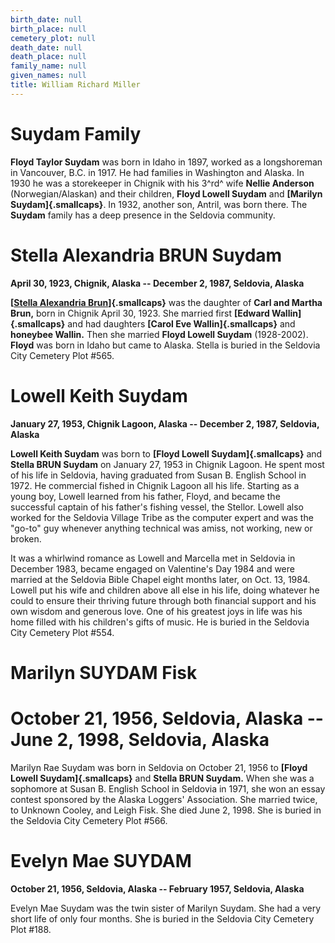 ```yaml
---
birth_date: null
birth_place: null
cemetery_plot: null
death_date: null
death_place: null
family_name: null
given_names: null
title: William Richard Miller
---
```


# Suydam Family

**Floyd Taylor Suydam** was born in Idaho in 1897, worked
as a longshoreman in Vancouver, B.C. in 1917. He had families in
Washington and Alaska. In 1930 he was a storekeeper in Chignik with his
3^rd^ wife **Nellie Anderson** (Norwegian/Alaskan) and
their children, **Floyd Lowell Suydam** and **[Marilyn
Suydam]{.smallcaps}**. In 1932, another son, Antril, was born there. The
**Suydam** family has a deep presence in the Seldovia
community.

# Stella Alexandria BRUN Suydam

**April 30, 1923, Chignik, Alaska -- December 2, 1987, Seldovia,
Alaska**

**[[Stella Alexandria
Brun](file:///C:\Users\Ginny\Desktop\Seldovia%20Cemetery%20resources%20Oct%20update\Seldovia%20Cemetery%20Scrapbook\Brun.doc)]{.smallcaps}**
was the daughter of **Carl and Martha Brun,** born in
Chignik April 30, 1923. She married first **[Edward
Wallin]{.smallcaps}** and had daughters **[Carol Eve
Wallin]{.smallcaps}** and **honeybee Wallin.** Then she
married **Floyd Lowell Suydam** (1928-2002).
**Floyd** was born in Idaho but came to Alaska. Stella is
buried in the Seldovia City Cemetery Plot \#565.

# Lowell Keith Suydam

**January 27, 1953, Chignik Lagoon, Alaska -- December 2, 1987,
Seldovia, Alaska**

**Lowell Keith Suydam** was born to **[Floyd Lowell
Suydam]{.smallcaps}** and **Stella BRUN Suydam** on January 27, 1953 in
Chignik Lagoon. He spent most of his life in Seldovia, having graduated
from Susan B. English School in 1972. He commercial fished in Chignik
Lagoon all his life. Starting as a young boy, Lowell learned from his
father, Floyd, and became the successful captain of his father\'s
fishing vessel, the Stellor. Lowell also worked for the Seldovia Village
Tribe as the computer expert and was the \"go-to\" guy whenever anything
technical was amiss, not working, new or broken.

It was a whirlwind romance as Lowell and Marcella met in Seldovia in
December 1983, became engaged on Valentine\'s Day 1984 and were married
at the Seldovia Bible Chapel eight months later, on Oct. 13, 1984.
Lowell put his wife and children above all else in his life, doing
whatever he could to ensure their thriving future through both financial
support and his own wisdom and generous love. One of his greatest joys
in life was his home filled with his children\'s gifts of music. He is
buried in the Seldovia City Cemetery Plot \#554.

# Marilyn SUYDAM Fisk

# October 21, 1956, Seldovia, Alaska -- June 2, 1998, Seldovia, Alaska

Marilyn Rae Suydam was born in Seldovia on October 21, 1956 to **[Floyd
Lowell Suydam]{.smallcaps}** and **Stella BRUN Suydam.** When she was a
sophomore at Susan B. English School in Seldovia in 1971, she won an
essay contest sponsored by the Alaska Loggers' Association. She married
twice, to Unknown Cooley, and Leigh Fisk. She died June 2, 1998. She is
buried in the Seldovia City Cemetery Plot \#566.

# Evelyn Mae SUYDAM

**October 21, 1956, Seldovia, Alaska -- February 1957, Seldovia,
Alaska**

Evelyn Mae Suydam was the twin sister of Marilyn Suydam. She had a very
short life of only four months. She is buried in the Seldovia City
Cemetery Plot \#188.
